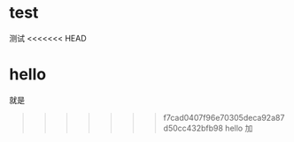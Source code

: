 # test

测试
<<<<<<< HEAD

# hello

就是

> > > > > > > f7cad0407f96e70305deca92a87d50cc432bfb98
> > > > > > > hello 加
